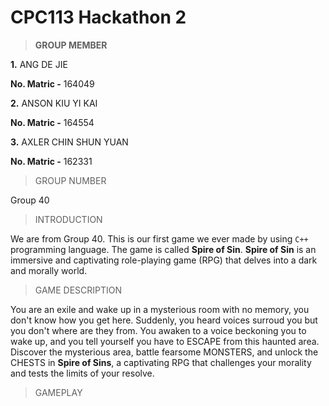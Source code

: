 # CPC113 Hackathon 2
> **GROUP MEMBER**

**1.** ANG DE JIE

**No. Matric -** 164049

**2.** ANSON KIU YI KAI

**No. Matric -** 164554

**3.** AXLER CHIN SHUN YUAN

**No. Matric -** 162331

> GROUP NUMBER

Group 40

> INTRODUCTION

We are from Group 40. This is our first game we ever made by using  `C++` programming language. The game is called **Spire of Sin**.
**Spire of Sin** is an immersive and captivating role-playing game (RPG) that delves into a dark and morally world.

> GAME DESCRIPTION

You are an exile and wake up in a mysterious room with no memory, you don't know how you get here. Suddenly, you heard voices surroud you but you don't where are they from.
You awaken to a voice beckoning you to wake up, and you tell yourself you have to ESCAPE from this haunted area. Discover the mysterious area, battle fearsome MONSTERS, 
and unlock the CHESTS in **Spire of Sins**, a captivating RPG that challenges your morality and tests the limits of your resolve.

> GAMEPLAY

